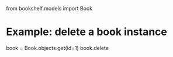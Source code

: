 from bookshelf.models import Book

# Example: delete a book instance

book = Book.objects.get(id=1)
book.delete
